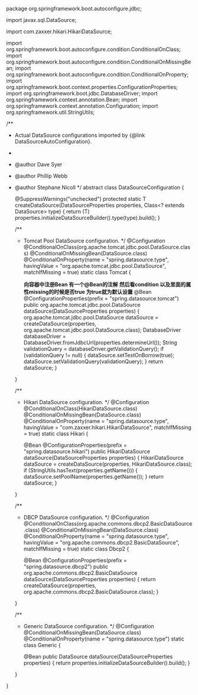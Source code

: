 package org.springframework.boot.autoconfigure.jdbc;

import javax.sql.DataSource;

import com.zaxxer.hikari.HikariDataSource;

import org.springframework.boot.autoconfigure.condition.ConditionalOnClass;
import org.springframework.boot.autoconfigure.condition.ConditionalOnMissingBean;
import org.springframework.boot.autoconfigure.condition.ConditionalOnProperty;
import org.springframework.boot.context.properties.ConfigurationProperties;
import org.springframework.boot.jdbc.DatabaseDriver;
import org.springframework.context.annotation.Bean;
import org.springframework.context.annotation.Configuration;
import org.springframework.util.StringUtils;

/**
 * Actual DataSource configurations imported by {@link DataSourceAutoConfiguration}.
 *
 * @author Dave Syer
 * @author Phillip Webb
 * @author Stephane Nicoll
 */
abstract class DataSourceConfiguration {

	@SuppressWarnings("unchecked")
	protected static <T> T createDataSource(DataSourceProperties properties, Class<? extends DataSource> type) {
		return (T) properties.initializeDataSourceBuilder().type(type).build();
	}

	/**
	 * Tomcat Pool DataSource configuration.
	 */
	@Configuration
	@ConditionalOnClass(org.apache.tomcat.jdbc.pool.DataSource.class)
	@ConditionalOnMissingBean(DataSource.class)
	@ConditionalOnProperty(name = "spring.datasource.type", havingValue = "org.apache.tomcat.jdbc.pool.DataSource",
			matchIfMissing = true)
	static class Tomcat {

        **向容器中注册Bean 有一个@Bean的注解**
        **然后看condition  以及里面的属性missing的时候是否true 为true就为默认设置**
		@Bean
		@ConfigurationProperties(prefix = "spring.datasource.tomcat")
		public org.apache.tomcat.jdbc.pool.DataSource dataSource(DataSourceProperties properties) {
			org.apache.tomcat.jdbc.pool.DataSource dataSource = createDataSource(properties,
					org.apache.tomcat.jdbc.pool.DataSource.class);
			DatabaseDriver databaseDriver = DatabaseDriver.fromJdbcUrl(properties.determineUrl());
			String validationQuery = databaseDriver.getValidationQuery();
			if (validationQuery != null) {
				dataSource.setTestOnBorrow(true);
				dataSource.setValidationQuery(validationQuery);
			}
			return dataSource;
		}

	}

	/**
	 * Hikari DataSource configuration.
	 */
	@Configuration
	@ConditionalOnClass(HikariDataSource.class)
	@ConditionalOnMissingBean(DataSource.class)
	@ConditionalOnProperty(name = "spring.datasource.type", havingValue = "com.zaxxer.hikari.HikariDataSource",
			matchIfMissing = true)
	static class Hikari {

		@Bean
		@ConfigurationProperties(prefix = "spring.datasource.hikari")
		public HikariDataSource dataSource(DataSourceProperties properties) {
			HikariDataSource dataSource = createDataSource(properties, HikariDataSource.class);
			if (StringUtils.hasText(properties.getName())) {
				dataSource.setPoolName(properties.getName());
			}
			return dataSource;
		}

	}

	/**
	 * DBCP DataSource configuration.
	 */
	@Configuration
	@ConditionalOnClass(org.apache.commons.dbcp2.BasicDataSource.class)
	@ConditionalOnMissingBean(DataSource.class)
	@ConditionalOnProperty(name = "spring.datasource.type", havingValue = "org.apache.commons.dbcp2.BasicDataSource",
			matchIfMissing = true)
	static class Dbcp2 {

		@Bean
		@ConfigurationProperties(prefix = "spring.datasource.dbcp2")
		public org.apache.commons.dbcp2.BasicDataSource dataSource(DataSourceProperties properties) {
			return createDataSource(properties, org.apache.commons.dbcp2.BasicDataSource.class);
		}

	}

	/**
	 * Generic DataSource configuration.
	 */
	@Configuration
	@ConditionalOnMissingBean(DataSource.class)
	@ConditionalOnProperty(name = "spring.datasource.type")
	static class Generic {

		@Bean
		public DataSource dataSource(DataSourceProperties properties) {
			return properties.initializeDataSourceBuilder().build();
		}

	}

}
